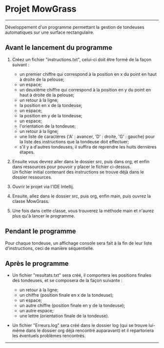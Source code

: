 # Projet MowGrass
***
Développement d'un programme permettant la gestion de tondeuses automatiques sur une surface rectangulaire.

## Avant le lancement du programme
1. Créez un fichier "instructions.txt", celui-ci doit être formé de la façon suivant :
    * un premier chiffre qui correspond à la position en x du point en haut à droite de la pelouse;
    * un espace;
    * un deuxième chiffre qui correspond à la position en y du point en haut à droite de la pelouse;
    * un retour à la ligne;
    * la position en x de la tondeuse;
    * un espace;
    * la position en y de la tondeuse;
    * un espace;
    * l'orientation de la tondeuse;
    * un retour à la ligne;
    * une liste de caractères ('A' : avancer, 'D' : droite, 'G' : gauche) pour la liste des instructions que la tondeuse doit effectuer;
    * s'il y a d'autres tondeuses, il suffira de reprendre les huits dernières étapes.
 
2. Ensuite vous devrez aller dans le dossier src, puis dans org, et enfin dans ressources pour pouvoir y placer le fichier ci-dessus.  
    Un fichier initial contenant des instructions se trouve déjà dans le dossier ressources.  

3. Ouvrir le projet via l'IDE Intellij.

4. Ensuite, allez dans le dossier src, puis org, enfin main, puis ouvrez la classe MowGrass.

5. Une fois dans cette classe, vous trouverez la méthode main et n'aurez plus qu'à lancer le programme.

## Pendant le programme
Pour chaque tondeuse, un affichage console sera fait à la fin de leur liste d'instructions, ceci de manière séquentielle.

## Après le programme
* Un fichier "resultats.txt" sera créé, il comportera les positions finales des tondeuses, et se composera de la façon suivante :
    * un retour à la ligne;
    * un chiffre (position finale en x de la tondeuse);
    * un espace;
    * un autre chiffre (position finale en y de la tondeuse);
    * un autre espace;
    * une lettre (orientation finale de la tondeuse).

* Un fichier "Erreurs.log" sera créé dans le dossier log (qui se trouve lui-même dans le dossier org déjà rencontré auparavant) et il repartoriera les éventuels problèmes rencontrés.

***